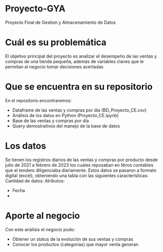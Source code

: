 # Proyecto-GYA
Proyecto Final de Gestion y Almacenamiento de Datos
# Cuál es su problemática
El objetivo principal del proyecto es analizar el desempeño de las ventas y compras de una tienda pequeña, además de variables claves que le permitan al negocio tomar decisiones acertadas
# Que se encuentra en su repositorio
En el repositorio encontraremos:
 - Dataframe de las ventas y compras por día (BD_Proyecto_CE.csv)
 - Análisis de los datos en Python (Proyecto_CE.ipynb)
 - Base de las ventas y compras por día
 - Query demostrativos del manejo de la base de datos 
# Los datos
Se tienen los registros diarios de las ventas y compras por producto desde julio de 2021 a febrero de 2023 los cuales reposaban en libros contables que el tendero diligenciaba diariamente. Estos datos se pasaron a formato digital (excel), obteniendo una tabla con las siguientes características:
  Cantidad de datos:
  Atributos:
   - Fecha
   - 

# Aporte al negocio
Con este análisis el negocio pudo:
 - Obtener un status de la evolución de sus ventas y compras
 - Conocer los productos (categorías) que mayor venta generan
